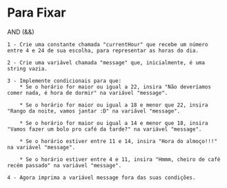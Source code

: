 # Para Fixar

AND (&&)

    1 - Crie uma constante chamada "currentHour" que recebe um número entre 4 e 24 de sua escolha, para representar as horas do dia.
    
    2 - Crie uma variável chamada "message" que, inicialmente, é uma string vazia.
    
    3 - Implemente condicionais para que:
        * Se o horário for maior ou igual a 22, insira "Não deveríamos comer nada, é hora de dormir" na variável "message".
        
        * Se o horário for maior ou igual a 18 e menor que 22, insira "Rango da noite, vamos jantar :D" na variável "message".
        
        * Se o horário for maior ou igual a 14 e menor que 18, insira "Vamos fazer um bolo pro café da tarde?" na variável "message".
        
        * Se o horário estiver entre 11 e 14, insira "Hora do almoço!!!" na variável "message".
        
        * Se o horário estiver entre 4 e 11, insira "Hmmm, cheiro de café recém passado" na variável "message".
    
    4 - Agora imprima a variável message fora das suas condições.